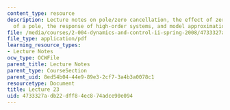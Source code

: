 ```yaml
---
content_type: resource
description: Lecture notes on pole/zero cancellation, the effect of zeros in the proximity
  of a pole, the response of high-order systems, and model approximation.
file: /media/courses/2-004-dynamics-and-control-ii-spring-2008/4733327adb22dff84ec874adce90e094_lecture_23.pdf
file_type: application/pdf
learning_resource_types:
- Lecture Notes
ocw_type: OCWFile
parent_title: Lecture Notes
parent_type: CourseSection
parent_uid: 8ed54b04-44e9-89e3-2cf7-3a4b3a0078c1
resourcetype: Document
title: Lecture 23
uid: 4733327a-db22-dff8-4ec8-74adce90e094
---
```


